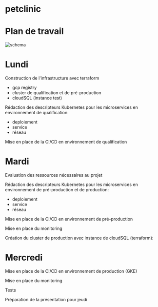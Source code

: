 # petclinic

# Plan de travail

![schema](https://github.com/Samsamepitech/petclinic/assets/98088041/dd91c94e-0768-4b1e-b360-36628c125d2d)


# Lundi 

Construction de l'infrastructure avec terraform
   - gcp registry 
   - cluster de qualification et de pré-production 
   - cloudSQL (instance test)

Rédaction des descripteurs Kubernetes pour les microservices en environnement de qualification
   - deploiement
   - service
   - réseau 
 
Mise en place de la CI/CD en environnement de qualification 


# Mardi

Evaluation des ressources nécessaires au projet

Rédaction des descripteurs Kubernetes pour les microservices en environnement de pré-production et de production:
   - deploiement
   - service
   - réseau 

Mise en place de la CI/CD en environnement de pré-production

Mise en place du monitoring 

Création du cluster de production avec instance de cloudSQL (terraform):


# Mercredi

Mise en place de la CI/CD en environnement de production (GKE)

Mise en place du monitoring

Tests

Préparation de la présentation pour jeudi


